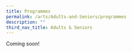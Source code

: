 ```yaml
---
title: Programmes
permalink: /arts/Adults-and-Seniors/programmes
description: ""
third_nav_title: Adults & Seniors
---
```

Coming soon!